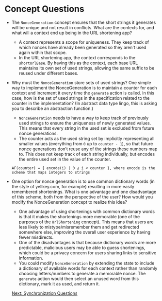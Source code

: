 # Concept Questions

- The `NonceGeneration` concept ensures that the short strings it generates will be unique and not result in conflicts. What are the contexts for, and what will a context end up being in the URL shortening app?

  - A context represents a scope for uniqueness. They keep track of which nonces have already been generated so they aren't used again within that scope.
  - In the URL shortening app, the context corresponds to the `shortUrlBase`. By having this as the context, each base URL maintains its own set of used strings, allowing the same suffix to be reused under different bases.

- Why must the `NonceGeneration` store sets of used strings? One simple way to implement the NonceGeneration is to maintain a counter for each context and increment it every time the `generate` action is called. In this case, how is the set of used strings in the specification related to the counter in the implementation? (In abstract data type lingo, this is asking you to describe an abstraction function.)

  - `NonceGeneration` needs to have a way to keep track of previously used strings to ensure the uniqueness of newly generated values. This means that every string in the used set is excluded from future nonce generations.
  - The counter acts as the used string set by implicitly representing all smaller values (everything from `0` up to `counter - 1`), so that future nonce generations don’t reuse any of the strings these numbers map to. This does not keep track of each string individually, but encodes the entire used set in the value of the counter.

  `AF(counter) = { encode(i) | 0 ≤ i < counter }, where encode is the scheme that maps integers to strings`

- One option for nonce generation is to use common dictionary words (in the style of yellkey.com, for example) resulting in more easily remembered shortenings. What is one advantage and one disadvantage of this scheme, both from the perspective of the user? How would you modify the NonceGeneration concept to realize this idea?

  - One advantage of using shortenings with common dictionary words is that it makes the shortenings more memorable (one of the purposes of the `UrlShortening` concept). This means that users are less likely to mistype/misremember them and get redirected somewhere else, improving the overall user experience by having fewer misdirects.
  - One of the disadvantages is that because dictionary words are more predictable, malicious users may be able to guess shortenings, which could be a privacy concern for users sharing links to sensitive information.
  - You could modify `NonceGeneration` by extending the state to include a dictionary of available words for each context rather than randomly choosing letters/numbers to generate a memorable nonce. The `generate` action would then select an unused word from this dictionary, mark it as used, and return it.

  [Next: Synchronization Questions](sync_questions.md)
